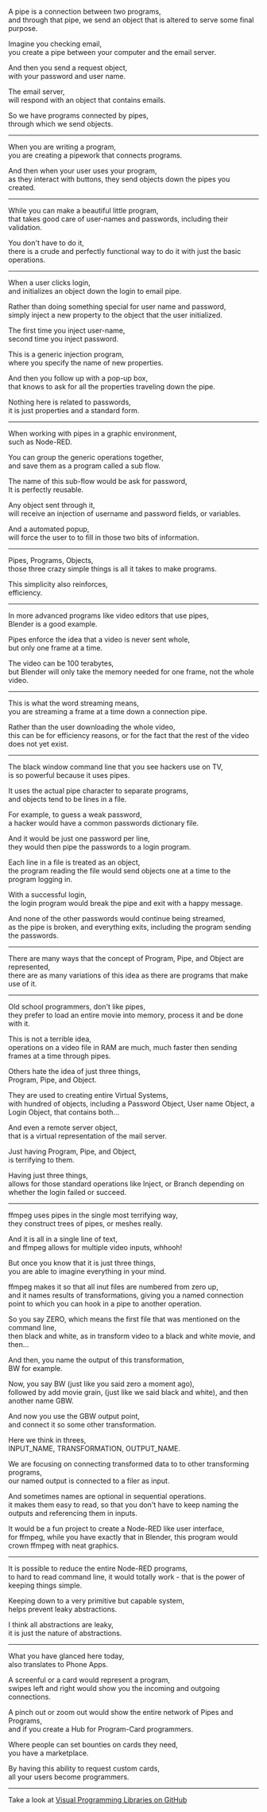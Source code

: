A pipe is a connection between two programs,\
and through that pipe, we send an object that is altered to serve some final purpose.

Imagine you checking email,\
you create a pipe between your computer and the email server.

And then you send a request object,\
with your password and user name.

The email server,\
will respond with an object that contains emails.

So we have programs connected by pipes,\
through which we send objects.

---

When you are writing a program,\
you are creating a pipework that connects programs.

And then when your user uses your program,\
as they interact with buttons, they send objects down the pipes you created.

---

While you can make a beautiful little program,\
that takes good care of user-names and passwords, including their validation.

You don't have to do it,\
there is a crude and perfectly functional way to do it with just the basic operations.

---

When a user clicks login,\
and initializes an object down the login to email pipe.

Rather than doing something special for user name and password,\
simply inject a new property to the object that the user initialized.

The first time you inject user-name,\
second time you inject password.

This is a generic injection program,\
where you specify the name of new properties.

And then you follow up with a pop-up box,\
that knows to ask for all the properties traveling down the pipe.

Nothing here is related to passwords,\
it is just properties and a standard form.

---

When working with pipes in a graphic environment,\
such as Node-RED.

You can group the generic operations together,\
and save them as a program called a sub flow.

The name of this sub-flow would be ask for password,\
It is perfectly reusable.

Any object sent through it,\
will receive an injection of username and password fields, or variables.

And a automated popup,\
will force the user to to fill in those two bits of information.

---

Pipes, Programs, Objects,\
those three crazy simple things is all it takes to make programs.

This simplicity also reinforces,\
efficiency.

---

In more advanced programs like video editors that use pipes,\
Blender is a good example.

Pipes enforce the idea that a video is never sent whole,\
but only one frame at a time.

The video can be 100 terabytes,\
but Blender will only take the memory needed for one frame, not the whole video.

---

This is what the word streaming means,\
you are streaming a frame at a time down a connection pipe.

Rather than the user downloading the whole video,\
this can be for efficiency reasons, or for the fact that the rest of the video does not yet exist.

---

The black window command line that you see hackers use on TV,\
is so powerful because it uses pipes.

It uses the actual pipe character to separate programs,\
and objects tend to be lines in a file.

For example, to guess a weak password,\
a hacker would have a common passwords dictionary file.

And it would be just one password per line,\
they would then pipe the passwords to a login program.

Each line in a file is treated as an object,\
the program reading the file would send objects one at a time to the program logging in.

With a successful login,\
the login program would break the pipe and exit with a happy message.

And none of the other passwords would continue being streamed,\
as the pipe is broken, and everything exits, including the program sending the passwords.

---

There are many ways that the concept of Program, Pipe, and Object are represented,\
there are as many variations of this idea as there are programs that make use of it.

---

Old school programmers, don't like pipes,\
they prefer to load an entire movie into memory, process it and be done with it.

This is not a terrible idea,\
operations on a video file in RAM are much, much faster then sending frames at a time through pipes.

Others hate the idea of just three things,\
Program, Pipe, and Object.

They are used to creating entire Virtual Systems,\
with hundred of objects, including a Password Object, User name Object, a Login Object, that contains both...

And even a remote server object,\
that is a virtual representation of the mail server.

Just having Program, Pipe, and Object,\
is terrifying to them.

Having just three things,\
allows for those standard operations like Inject, or Branch depending on whether the login failed or succeed.

---

ffmpeg uses pipes in the single most terrifying way,\
they construct trees of pipes, or meshes really.

And it is all in a single line of text,\
and ffmpeg allows for multiple video inputs, whhooh!

But once you know that it is just three things,\
you are able to imagine everything in your mind.

ffmpeg makes it so that all inut files are numbered from zero up,\
and it names results of transformations, giving you a named connection point to which you can hook in a pipe to another operation.

So you say ZERO, which means the first file that was mentioned on the command line,\
then black and white, as in transform video to a black and white movie, and then...

And then, you name the output of this transformation,\
BW for example.

Now, you say BW (just like you said zero a moment ago),\
followed by add movie grain, (just like we said black and white), and then another name GBW.

And now you use the GBW output point,\
and connect it so some other transformation.

Here we think in threes,\
INPUT\_NAME, TRANSFORMATION, OUTPUT\_NAME.

We are focusing on connecting transformed data to to other transforming programs,\
our named output is connected to a filer as input.

And sometimes names are optional in sequential operations.\
it makes them easy to read, so that you don't have to keep naming the outputs and referencing them in inputs.

It would be a fun project to create a Node-RED like user interface,\
for ffmpeg, while you have exactly that in Blender, this program would crown ffmpeg with neat graphics.

---

It is possible to reduce the entire Node-RED programs,\
to hard to read command line, it would totally work - that is the power of keeping things simple.

Keeping down to a very primitive but capable system,\
helps prevent leaky abstractions.

I think all abstractions are leaky,\
it is just the nature of abstractions.

---

What you have glanced here today,\
also translates to Phone Apps.

A screenful or a card would represent a program,\
swipes left and right would show you the incoming and outgoing connections.

A pinch out or zoom out would show the entire network of Pipes and Programs,\
and if you create a Hub for Program-Card programmers.

Where people can set bounties on cards they need,\
you have a marketplace.

By having this ability to request custom cards,\
all your users become programmers.

---

Take a look at [Visual Programming Libraries on GitHub](https://github.com/topics/visual-programming?l=javascript)
